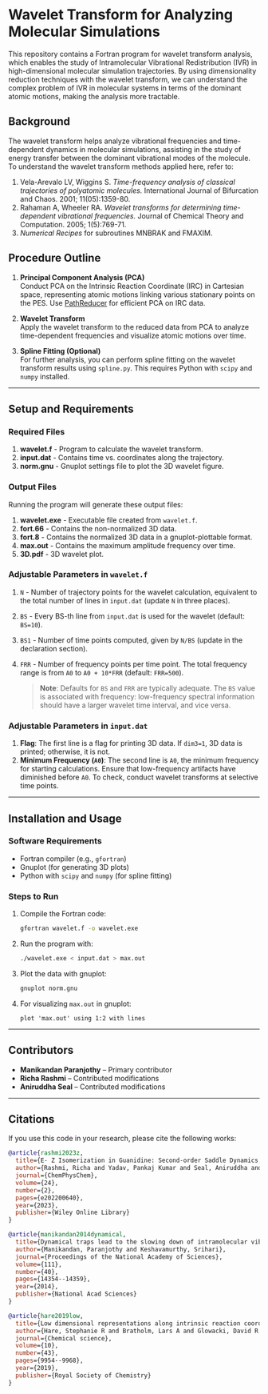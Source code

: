 # Wavelet Transform for Analyzing Molecular Simulations

This repository contains a Fortran program for wavelet transform analysis, which enables the study of Intramolecular Vibrational Redistribution (IVR) in high-dimensional molecular simulation trajectories. By using dimensionality reduction techniques with the wavelet transform, we can understand the complex problem of IVR in molecular systems in terms of the dominant atomic motions, making the analysis more tractable.

## Background
The wavelet transform helps analyze vibrational frequencies and time-dependent dynamics in molecular simulations, assisting in the study of energy transfer between the dominant vibrational modes of the molecule. To understand the wavelet transform methods applied here, refer to:
1. Vela-Arevalo LV, Wiggins S. *Time-frequency analysis of classical trajectories of polyatomic molecules.* International Journal of Bifurcation and Chaos. 2001; 11(05):1359-80.
2. Rahaman A, Wheeler RA. *Wavelet transforms for determining time-dependent vibrational frequencies.* Journal of Chemical Theory and Computation. 2005; 1(5):769-71.
3. *Numerical Recipes* for subroutines MNBRAK and FMAXIM.

## Procedure Outline

1. **Principal Component Analysis (PCA)**  
   Conduct PCA on the Intrinsic Reaction Coordinate (IRC) in Cartesian space, representing atomic motions linking various stationary points on the PES. Use [PathReducer](https://github.com/share1992/PathReducer) for efficient PCA on IRC data.

2. **Wavelet Transform**  
   Apply the wavelet transform to the reduced data from PCA to analyze time-dependent frequencies and visualize atomic motions over time.

3. **Spline Fitting (Optional)**  
   For further analysis, you can perform spline fitting on the wavelet transform results using `spline.py`. This requires Python with `scipy` and `numpy` installed.

---

## Setup and Requirements

### Required Files
1. **wavelet.f** - Program to calculate the wavelet transform.
2. **input.dat** - Contains time vs. coordinates along the trajectory.
3. **norm.gnu** - Gnuplot settings file to plot the 3D wavelet figure.

### Output Files
Running the program will generate these output files:
1. **wavelet.exe** - Executable file created from `wavelet.f`.
2. **fort.66** - Contains the non-normalized 3D data.
3. **fort.8** - Contains the normalized 3D data in a gnuplot-plottable format.
4. **max.out** - Contains the maximum amplitude frequency over time.
5. **3D.pdf** - 3D wavelet plot.

### Adjustable Parameters in `wavelet.f`
1. `N` - Number of trajectory points for the wavelet calculation, equivalent to the total number of lines in `input.dat` (update `N` in three places).
2. `BS` - Every BS-th line from `input.dat` is used for the wavelet (default: `BS=10`).
3. `BS1` - Number of time points computed, given by `N/BS` (update in the declaration section).
4. `FRR` - Number of frequency points per time point. The total frequency range is from `A0` to `A0 + 10*FRR` (default: `FRR=500`).

   > **Note**: Defaults for `BS` and `FRR` are typically adequate. The `BS` value is associated with frequency: low-frequency spectral information should have a larger wavelet time interval, and vice versa.

### Adjustable Parameters in `input.dat`
1. **Flag**: The first line is a flag for printing 3D data. If `dim3=1`, 3D data is printed; otherwise, it is not.
2. **Minimum Frequency (`A0`)**: The second line is `A0`, the minimum frequency for starting calculations. Ensure that low-frequency artifacts have diminished before `A0`. To check, conduct wavelet transforms at selective time points.

---

## Installation and Usage

### Software Requirements
- Fortran compiler (e.g., `gfortran`)
- Gnuplot (for generating 3D plots)
- Python with `scipy` and `numpy` (for spline fitting)

### Steps to Run
1. Compile the Fortran code:
    ```bash
    gfortran wavelet.f -o wavelet.exe
    ```
2. Run the program with:
    ```bash
    ./wavelet.exe < input.dat > max.out
    ```
3. Plot the data with gnuplot:
    ```bash
    gnuplot norm.gnu
    ```
4. For visualizing `max.out` in gnuplot:
    ```gnuplot
    plot 'max.out' using 1:2 with lines
    ```

---

## Contributors
- **Manikandan Paranjothy** – Primary contributor
- **Richa Rashmi** – Contributed modifications
- **Aniruddha Seal** – Contributed modifications

---

## Citations
If you use this code in your research, please cite the following works:

```bibtex
@article{rashmi2023z,
  title={E- Z Isomerization in Guanidine: Second-order Saddle Dynamics, Non-statisticality, and Time-frequency Analysis},
  author={Rashmi, Richa and Yadav, Pankaj Kumar and Seal, Aniruddha and Paranjothy, Manikandan and Lourderaj, Upakarasamy},
  journal={ChemPhysChem},
  volume={24},
  number={2},
  pages={e202200640},
  year={2023},
  publisher={Wiley Online Library}
}
```

```bibtex
@article{manikandan2014dynamical,
  title={Dynamical traps lead to the slowing down of intramolecular vibrational energy flow},
  author={Manikandan, Paranjothy and Keshavamurthy, Srihari},
  journal={Proceedings of the National Academy of Sciences},
  volume={111},
  number={40},
  pages={14354--14359},
  year={2014},
  publisher={National Acad Sciences}
}
```

```bibtex
@article{hare2019low,
  title={Low dimensional representations along intrinsic reaction coordinates and molecular dynamics trajectories using interatomic distance matrices},
  author={Hare, Stephanie R and Bratholm, Lars A and Glowacki, David R and Carpenter, Barry K},
  journal={Chemical science},
  volume={10},
  number={43},
  pages={9954--9968},
  year={2019},
  publisher={Royal Society of Chemistry}
}
```
